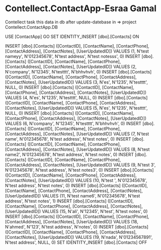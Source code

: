 # Contellect.ContactApp-Esraa Gamal
 Contellect task
this data in db after update-datebase in => project Contellect.ContactApp.DB


USE [ContactApp]
GO
SET IDENTITY_INSERT [dbo].[Contacts] ON 

INSERT [dbo].[Contacts] ([ContactID], [ContactName], [ContactPhone], [ContactAddress], [ContactNotes], [UserUpdatedID]) VALUES (1, N'test nameyy', N'012345678', N'test address', N'test notesss', 0)
INSERT [dbo].[Contacts] ([ContactID], [ContactName], [ContactPhone], [ContactAddress], [ContactNotes], [UserUpdatedID]) VALUES (2, N'company', N'12345', N'testttt', N'bhhvhvh', 0)
INSERT [dbo].[Contacts] ([ContactID], [ContactName], [ContactPhone], [ContactAddress], [ContactNotes], [UserUpdatedID]) VALUES (3, N'es', N'1235', N'testttt', NULL, 0)
INSERT [dbo].[Contacts] ([ContactID], [ContactName], [ContactPhone], [ContactAddress], [ContactNotes], [UserUpdatedID]) VALUES (4, N'es', N'1235', N'testttt', NULL, 0)
INSERT [dbo].[Contacts] ([ContactID], [ContactName], [ContactPhone], [ContactAddress], [ContactNotes], [UserUpdatedID]) VALUES (5, N'es', N'1235', N'testttt', NULL, 0)
INSERT [dbo].[Contacts] ([ContactID], [ContactName], [ContactPhone], [ContactAddress], [ContactNotes], [UserUpdatedID]) VALUES (6, N'company', N'12345', N'testttt', N'bhhvhvh', 0)
INSERT [dbo].[Contacts] ([ContactID], [ContactName], [ContactPhone], [ContactAddress], [ContactNotes], [UserUpdatedID]) VALUES (7, N'test name', N'012345678', N'test address', N'test notes', 0)
INSERT [dbo].[Contacts] ([ContactID], [ContactName], [ContactPhone], [ContactAddress], [ContactNotes], [UserUpdatedID]) VALUES (8, N'test name2', N'012345678', N'test address', N'test notes', 0)
INSERT [dbo].[Contacts] ([ContactID], [ContactName], [ContactPhone], [ContactAddress], [ContactNotes], [UserUpdatedID]) VALUES (9, N'test 3', N'012345678', N'test address', N'test notes3', 0)
INSERT [dbo].[Contacts] ([ContactID], [ContactName], [ContactPhone], [ContactAddress], [ContactNotes], [UserUpdatedID]) VALUES (10, N'test ', N'012345678', N'test address', N'test notes', 0)
INSERT [dbo].[Contacts] ([ContactID], [ContactName], [ContactPhone], [ContactAddress], [ContactNotes], [UserUpdatedID]) VALUES (11, N'test name6', N'012345678', N'test address', N'test notes', 1)
INSERT [dbo].[Contacts] ([ContactID], [ContactName], [ContactPhone], [ContactAddress], [ContactNotes], [UserUpdatedID]) VALUES (15, N'ali', N'12345', N'test', N'test notes', 0)
INSERT [dbo].[Contacts] ([ContactID], [ContactName], [ContactPhone], [ContactAddress], [ContactNotes], [UserUpdatedID]) VALUES (18, N'ahmed', N'123', N'test address', N'notes', 0)
INSERT [dbo].[Contacts] ([ContactID], [ContactName], [ContactPhone], [ContactAddress], [ContactNotes], [UserUpdatedID]) VALUES (19, N'nada', N'01234567891', N'test address', NULL, 0)
SET IDENTITY_INSERT [dbo].[Contacts] OFF
